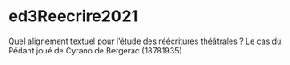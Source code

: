 # ed3Reecrire2021
Quel alignement textuel pour l’étude des réécritures théâtrales ? Le cas du Pédant joué de Cyrano de Bergerac (18781935)
